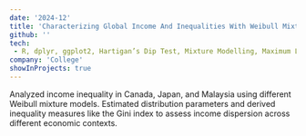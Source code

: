 ```yaml
---
date: '2024-12'
title: 'Characterizing Global Income And Inequalities With Weibull Mixture Models'
github: ''
tech:
 - R, dplyr, ggplot2, Hartigan’s Dip Test, Mixture Modelling, Maximum Likelihood Estimation (MLE), Gini Index Computation
company: 'College'
showInProjects: true
---
```


Analyzed income inequality in Canada, Japan, and Malaysia using different Weibull mixture models. Estimated distribution parameters and derived inequality measures like the Gini index to assess income dispersion across different economic contexts.
